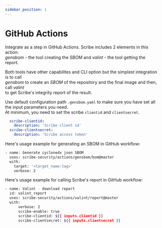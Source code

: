 ```yaml
---
sidebar_position: 1
---
```


# GitHub Actions

Integrate as a step in GitHub Actions. Scribe includes 2 elements in this action:  
*gensbom* - the tool creating the *SBOM* and
*valint* - the tool getting the report.

Both tools have other capabilites and CLI option but the simplest integration is to call  
*gensbom* to create an *SBOM* of the repository and the final image and then, call *valint*  
to get Scribe's integrity report of the result.

Use default configuration path `.gensbom.yaml` to make sure you have set all the input parameters you need.  
At minimum, you need to set the scribe `clientid` and `clientsecret`. 

```yaml
  scribe-clientid:
    description: 'Scribe client id' 
  scribe-clientsecret:
    description: 'Scribe access token' 
```

Here's usage example for generating an SBOM in GitHub workflow:
```bash
- name: Generate cyclonedx json SBOM
  uses: scribe-security/actions/gensbom/bom@master
  with:
    target: '<target_name:tag>'
    verbose: 2
```

Here's usage example for calling Scribe's report in GitHub workflow:
```bash
- name: Valint - download report
  id: valint_report
  uses: scribe-security/actions/valint/report@master
  with:
      verbose: 2
      scribe-enable: true
      scribe-clientid: ${{ inputs.clientid }}
      scribe-clientsecret: ${{ inputs.clientsecret }}
```
